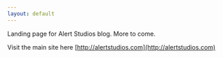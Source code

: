 ```yaml
---
layout: default
---
```


<div class="lead pretty-links">
Landing page for Alert Studios blog. More to come.

Visit the main site here [http://alertstudios.com](http://alertstudios.com)
</div>

